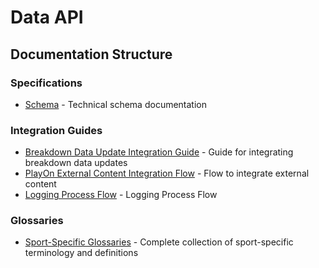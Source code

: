 # Data API

## Documentation Structure

### Specifications
- [Schema](specifications/pixellot-dataapi-statstics-schema.md) - Technical schema documentation

### Integration Guides
- [Breakdown Data Update Integration Guide](guides/breakdown-data-update-integration-guide.md) - Guide for integrating breakdown data updates
- [PlayOn External Content Integration Flow](guides/playon-external-content-integration-flow.md) - Flow to integrate external content
- [Logging Process Flow](guides/logging-process-flow.md) - Logging Process Flow

### Glossaries
- [Sport-Specific Glossaries](./glossary/glossaries.md) - Complete collection of sport-specific terminology and definitions


